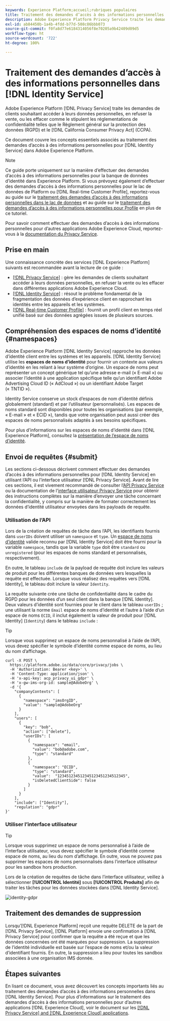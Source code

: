 ```yaml
---
keywords: Experience Platform;accueil;rubriques populaires
title: Traitement des demandes d’accès à des informations personnelles dans Identity Service
description: Adobe Experience Platform Privacy Service traite les demandes des clients en matière dʼaccès, de retrait du consentement à la vente ou de suppression de leurs données personnelles conformément aux nombreuses réglementations en matière de confidentialité. Ce document couvre les concepts essentiels associés au traitement des demandes d’accès à des informations personnelles pour Identity Service.
exl-id: ab84450b-1a4b-4fdd-b77d-508c86bbb073
source-git-commit: f0fa8d77e6184314056f8e70205a9b42409d09d5
workflow-type: ht
source-wordcount: '722'
ht-degree: 100%

---
```


# Traitement des demandes dʼaccès à des informations personnelles dans [!DNL Identity Service]

Adobe Experience Platform [!DNL Privacy Service] traite les demandes de clients souhaitant accéder à leurs données personnelles, en refuser la vente, ou les effacer comme le stipulent les réglementations de confidentialité telles que le Règlement général sur la protection des données (RGPD) et le [!DNL California Consumer Privacy Act] (CCPA).

Ce document couvre les concepts essentiels associés au traitement des demandes d’accès à des informations personnelles pour [!DNL Identity Service] dans Adobe Experience Platform.

>[!NOTE]
>
>Ce guide porte uniquement sur la manière d’effectuer des demandes d’accès à des informations personnelles pour la banque de données d’identité dans Experience Platform. Si vous prévoyez également d’effectuer des demandes d’accès à des informations personnelles pour le lac de données de Platform ou [!DNL Real-time Customer Profile], reportez-vous au guide sur le [traitement des demandes d’accès à des informations personnelles dans le lac de données](../catalog/privacy.md) et au guide sur le [traitement des demandes d’accès à des informations personnelles pour Profile](../profile/privacy.md) en plus de ce tutoriel.
>
>Pour savoir comment effectuer des demandes d’accès à des informations personnelles pour d’autres applications Adobe Experience Cloud, reportez-vous à la [documentation du Privacy Service](../privacy-service/experience-cloud-apps.md).

## Prise en main

Une connaissance concrète des services [!DNL Experience Platform] suivants est recommandée avant la lecture de ce guide :

* [[!DNL Privacy Service]](../privacy-service/home.md) : gère les demandes de clients souhaitant accéder à leurs données personnelles, en refuser la vente ou les effacer dans différentes applications Adobe Experience Cloud.
* [[!DNL Identity Service]](../identity-service/home.md) : résout le problème fondamental de la fragmentation des données d’expérience client en rapprochant les identités entre les appareils et les systèmes.
* [[!DNL Real-time Customer Profile]](home.md) : fournit un profil client en temps réel unifié basé sur des données agrégées issues de plusieurs sources.

## Compréhension des espaces de noms d’identité {#namespaces}

Adobe Experience Platform [!DNL Identity Service] rapproche les données dʼidentité client entre les systèmes et les appareils. [!DNL Identity Service] utilise les **espaces de noms d’identité** pour fournir un contexte aux valeurs d’identité en les reliant à leur système d’origine. Un espace de noms peut représenter un concept générique tel qu’une adresse e-mail (« E-mail ») ou associer l’identité à une application spécifique telle qu’un identifiant Adobe Advertising Cloud ID (« AdCloud ») ou un identifiant Adobe Target (« TNTID »).

Identity Service conserve un stock d’espaces de nom d’identité définis globalement (standard) et par l’utilisateur (personnalisés). Les espaces de noms standard sont disponibles pour toutes les organisations (par exemple, « E-mail » et « ECID »), tandis que votre organisation peut aussi créer des espaces de noms personnalisés adaptés à ses besoins spécifiques.

Pour plus dʼinformations sur les espaces de noms dʼidentité dans [!DNL Experience Platform], consultez la [présentation de lʼespace de noms dʼidentité](../identity-service/namespaces.md).

## Envoi de requêtes {#submit}

Les sections ci-dessous décrivent comment effectuer des demandes d’accès à des informations personnelles pour [!DNL Identity Service] en utilisant l’API ou l’interface utilisateur [!DNL Privacy Service]. Avant de lire ces sections, il est vivement recommandé de consulter l’[API Privacy Service](../privacy-service/api/getting-started.md) ou la documentation de l’[interface utilisateur Privacy Service](../privacy-service/ui/overview.md) pour obtenir des instructions complètes sur la manière d’envoyer une tâche concernant la confidentialité, y compris sur la manière de formater correctement les données d’identité utilisateur envoyées dans les payloads de requête.

### Utilisation de l’API

Lors de la création de requêtes de tâche dans l’API, les identifiants fournis dans `userIDs` doivent utiliser un `namespace` et `type`. Un [espace de noms d’identité](#namespaces) valide reconnu par [!DNL Identity Service] doit être fourni pour la variable `namespace`, tandis que la variable `type` doit être `standard` ou `unregistered` (pour les espaces de noms standard et personnalisés, respectivement).

En outre, le tableau `include` de la payload de requête doit inclure les valeurs de produit pour les différentes banques de données vers lesquelles la requête est effectuée. Lorsque vous réalisez des requêtes vers [!DNL Identity], le tableau doit inclure la valeur `Identity`.

La requête suivante crée une tâche de confidentialité dans le cadre du RGPD pour les données d’un seul client dans la banque [!DNL Identity]. Deux valeurs d’identité sont fournies pour le client dans le tableau `userIDs` ; une utilisant la norme `Email` espace de noms d’identité et l’autre à l’aide d’un espace de noms `ECID`, il inclut également la valeur de produit pour [!DNL Identity] (`Identity`) dans le tableau `include` :

>[!TIP]
>
>Lorsque vous supprimez un espace de noms personnalisé à l’aide de l’API, vous devez spécifier le symbole d’identité comme espace de noms, au lieu du nom d’affichage.

```shell
curl -X POST \
  https://platform.adobe.io/data/core/privacy/jobs \
  -H 'Authorization: Bearer <key>' \
  -H 'Content-Type: application/json' \
  -H 'x-api-key: acp_privacy_ui_gdpr' \
  -H 'x-gw-ims-org-id: sample@AdobeOrg' \
  -d '{
    "companyContexts": [
      {
        "namespace": "imsOrgID",
        "value": "sample@AdobeOrg"
      }
    ],
    "users": [
      {
        "key": "bob",
        "action": ["delete"],
        "userIDs": [
          {
            "namespace": "email",
            "value": "bob@adobe.com",
            "type": "standard"
          },
          {
            "namespace": "ECID",
            "type": "standard",
            "value":  "123451234512345123451234512345",
            "isDeletedClientSide": false
          }
        ]
      }
    ],
    "include": ["Identity"],
    "regulation": "gdpr"
}'
```

### Utiliser l’interface utilisateur

>[!TIP]
>
>Lorsque vous supprimez un espace de noms personnalisé à l’aide de l’interface utilisateur, vous devez spécifier le symbole d’identité comme espace de noms, au lieu du nom d’affichage. En outre, vous ne pouvez pas supprimer les espaces de noms personnalisés dans l’interface utilisateur pour les sandbox hors production.

Lors de la création de requêtes de tâche dans l’interface utilisateur, veillez à sélectionner **[!UICONTROL Identité]** sous **[!UICONTROL Produits]** afin de traiter les tâches pour les données stockées dans [!DNL Identity Service].

![identity-gdpr](./images/identity-gdpr.png)

## Traitement des demandes de suppression

Lorsquʼ[!DNL Experience Platform] reçoit une requête DELETE de la part de [!DNL Privacy Service], [!DNL Platform] envoie une confirmation à [!DNL Privacy Service] pour confirmer que la requête a été reçue et que les données concernées ont été marquées pour suppression. La suppression de l’identité individuelle est basée sur l’espace de noms et/ou la valeur d’identifiant fournis. En outre, la suppression a lieu pour toutes les sandbox associées à une organisation IMS donnée.

## Étapes suivantes

En lisant ce document, vous avez découvert les concepts importants liés au traitement des demandes d’accès à des informations personnelles dans [!DNL Identity Service]. Pour plus d’informations sur le traitement des demandes d’accès à des informations personnelles pour d’autres applications [!DNL Experience Cloud], voir le document sur les [[!DNL Privacy Service] and [!DNL Experience Cloud] applications](../privacy-service/experience-cloud-apps.md).
